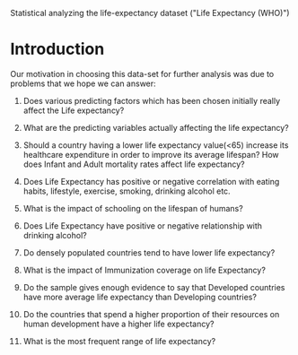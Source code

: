 Statistical analyzing the life-expectancy dataset ("Life Expectancy (WHO)")
# Introduction

Our motivation in choosing this data-set for further analysis was due to
problems that we hope we can answer:

1.  Does various predicting factors which has been chosen initially
    really affect the Life expectancy?

2.  What are the predicting variables actually affecting the life
    expectancy?

3.  Should a country having a lower life expectancy value(\<65) increase
    its healthcare expenditure in order to improve its average lifespan?
    How does Infant and Adult mortality rates affect life expectancy?

4.  Does Life Expectancy has positive or negative correlation with
    eating habits, lifestyle, exercise, smoking, drinking alcohol etc.

5.  What is the impact of schooling on the lifespan of humans?

6.  Does Life Expectancy have positive or negative relationship with
    drinking alcohol?

7.  Do densely populated countries tend to have lower life expectancy?

8.  What is the impact of Immunization coverage on life Expectancy?

9.  Do the sample gives enough evidence to say that Developed countries
    have more average life expectancy than Developing countries?

10. Do the countries that spend a higher proportion of their resources
    on human development have a higher life expectancy?

11. What is the most frequent range of life expectancy?
